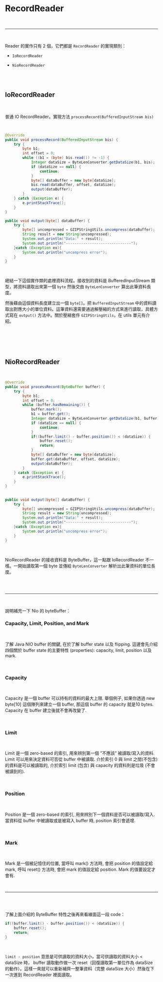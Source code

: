 # RecordReader

<br>

---

<br>

Reader 的實作只有 2 個，它們都是 `RecordReader` 的實現類別：

* `IoRecordReader`

* `NioRecordReader`

<br>
<br>

## IoRecordReader

<br>

普通 IO RecordReader。實現方法 `processRecord(BufferedInputStream bis)`

<br>

```java
@Override
public void processRecord(BufferedInputStream bis) {
    try {
        byte b1;
        int offset = 0;
        while ((b1 = (byte) bis.read()) != -1) {
            Integer dataSize = ByteLenConverter.getDataSize(b1, bis);
            if (dataSize == null) {
                continue;
            }
            byte[] dataBuffer = new byte[dataSize];
            bis.read(dataBuffer, offset, dataSize);
            output(dataBuffer);
        }
    } catch (Exception e) {
        e.printStackTrace();
    }
}

public void output(byte[] dataBuffer) {
    try {
        byte[] uncompressed = GZIPStringUtils.uncompress(dataBuffer);
        String result = new String(uncompressed);
        System.out.println("Data:" + result);
        System.out.println("------------------------------");
    }catch (Exception ex){
        System.out.println("uncompress error");
    }
}
```

<br>

總結一下這個實作類的處裡資料流程。接收到的資料是 BufferedInputStream 類型，將資料讀取出來第一個 `byte` 然後交由 `ByteLenConverter` 算出此筆資料長度。

然後藉由這個資料長度建立出一個 `byte[]`。把 `BufferedInputStream` 中的資料讀取出對應大小的單位資料。這筆資料還需要通過解壓縮的方式來進行讀取，具體方式寫在 `output()` 方法中。關於壓縮套件 `GZIPStringUtils`，在 utils 單元有介紹。

<br>
<br>
<br>
<br>

## NioRecordReader

<br>

```java
@Override
public void processRecord(ByteBuffer buffer) {
    try {
        byte b1;
        int offset = 0;
        while (buffer.hasRemaining()) {
            buffer.mark();
            b1 = buffer.get();
            Integer dataSize = ByteLenConverter.getDataSize(b1, buffer);
            if (dataSize == null) {
                continue;
            }      
            if((buffer.limit() - buffer.position()) < (dataSize)) {
                buffer.reset();
                return;
            }
            byte[] dataBuffer = new byte[dataSize];
            buffer.get(dataBuffer, offset, dataSize);
            output(dataBuffer);
        }
    } catch (Exception e) {
        e.printStackTrace();
    }
}
    
    
public void output(byte[] dataBuffer) {
    try {
        byte[] uncompressed = GZIPStringUtils.uncompress(dataBuffer);
        String result = new String(uncompressed);
        System.out.println("Data:" + result);
        System.out.println("------------------------------");
    }catch (Exception ex){
        System.out.println("uncompress error");
    }
}
```

<br>

NioRecordReader 的接收資料是 ByteBuffer，這一點跟 IoRecordReader 不一樣。一開始讀取第一個 byte 並傳給 `ByteLenConverter` 解析出此筆資料的單位長度。 

<br>
<br>

----

<br>

說明補充一下 Nio 的 byteBuffer：

### Capacity, Limit, Position, and Mark

<br>

了解 Java NIO buffer 的關鍵, 在於了解 buffer state 以及 flipping. 這邊會先介紹四個關於 buffer state 的主要特性 (properties): capacity, limit, position 以及 mark.

<br>

### Capacity

<br>

Capacity 是一個 buffer 可以持有的資料的最大上限. 舉個例子, 如果你透過 new byte[10] 這個陣列來建立一個 buffer, 那這個 buffer 的 capacity 就是10 bytes. Capacity 在 buffer 建立後就不會再改變了.

<br>

### Limit

<br>

Limit 是一個 zero-based 的索引, 用來辨別第一個 ”不應該” 被讀取/寫入的資料. Limit 可以用來決定資料可否從 buffer 中被讀取. 介於索引 0 與 limit 之間(不包含) 的資料是可以被讀取的, 介於索引 limit (包含) 與 capacity 的資料則是垃圾 (不會被讀到的).

<br>

### Position

<br>

Position 是一個 zero-based 的索引, 用來辨別下一個資料是否可以被讀取/寫入. 當資料從 buffer 中被讀取或是被寫入 buffer 時, position 索引會遞增.

<br>

### Mark

<br>

Mark 是一個被記憶住的位置, 當呼叫 mark() 方法時, 會把 position 的值設定給 mark, 呼叫 reset() 方法時, 會把 mark 的值設定給 position. Mark 的值要設定才會有.

<br>

---

<br>
<br>

  了解上面介紹的 ByteBuffer 特性之後再來看線面這一段 code：

```java
if((buffer.limit() - buffer.position()) < (dataSize)) {
    buffer.reset();
    return;
}
```

<br>

`limit - position` 意思是可供讀取的資料大小，當可供讀取的資料大小 < dataSize 時， buffer 讀取動作做一次 reset（回復讀取第一單位作為 dataSize 的動作）。這樣一來就可以重新補齊一整筆資料（完整 dataSize 大小）然後在下一次進到 RecordReader 裡面讀取。

<br>

